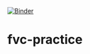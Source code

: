 [![Binder](https://mybinder.org/badge.svg)](https://mybinder.org/v2/gh/rafaelbidese/fvc-practice/master)


# fvc-practice